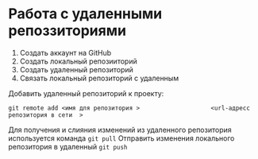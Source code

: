 # Работа с удаленными репоззиториями

1. Создать аккаунт на GitHub
2. Создать локальный репозииторий 
3. Создать удаленный репозиторий 
4. Связать локальный репозиторий с удаленным

Добавить удаленный репозиторий к проекту:
```
git remote add <имя для репозитория >                    <url-адресс репозитория в сети  >
```
Для получения и слияния изменений из удаленного репозитория используется команда `git pull`
Отправить изменения локального репозитория в удаленный `git push`

